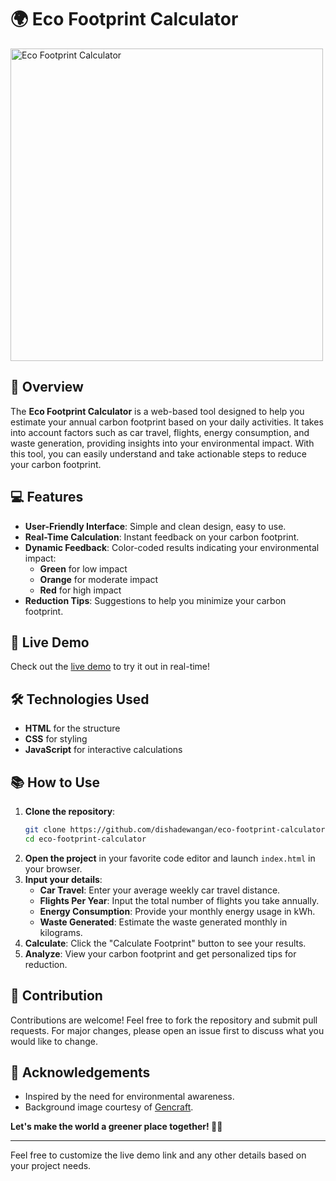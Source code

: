 # 🌍 Eco Footprint Calculator

<img src="https://cdn.gencraft.com/prod/user/c5eae46e-aa3b-493a-86bb-c5df09316c93/2ac756bf-c5a0-4692-9fc9-1209d47cd660/image/image0_0.jpg?Expires=1731742791&Signature=OfzG~ePX7sB1fodK4i0vYMQ0QXu8j3P8pT6l1Zh~CtN~Yz2aQTSrLgVGoIaVspGJzZNmfsJ9uarBdibf47Zld6dzl6Mo90ZPjUlj0xrbxqdmQz5eOD8qZ4AVY03yF833DhPxBhUYjG6zaLFkYYDOX~~Xscn8HtNxNOsdpVMuPCXlBc-YrbzmlViBmnV-gM9r5Jju8I5ZYpKlsYcrh5nfxhkbf3cbTKTAyQasohwgK7D7CXFaCPRK1NwEFWx5oLj27PFtgnxWlapADcHrU68vX8iv44ixyVf5C5XXw0cMLRRuPCb9WbU2b5j2aWSx46PcLfNa2bSpumTZg6VG-U48Og__&Key-Pair-Id=K3RDDB1TZ8BHT8" alt="Eco Footprint Calculator" width="500" />


## 🌟 Overview

The **Eco Footprint Calculator** is a web-based tool designed to help you estimate your annual carbon footprint based on your daily activities. It takes into account factors such as car travel, flights, energy consumption, and waste generation, providing insights into your environmental impact. With this tool, you can easily understand and take actionable steps to reduce your carbon footprint.

## 💻 Features
- **User-Friendly Interface**: Simple and clean design, easy to use.
- **Real-Time Calculation**: Instant feedback on your carbon footprint.
- **Dynamic Feedback**: Color-coded results indicating your environmental impact:
  - **Green** for low impact
  - **Orange** for moderate impact
  - **Red** for high impact
- **Reduction Tips**: Suggestions to help you minimize your carbon footprint.

## 🚀 Live Demo
Check out the [live demo](https://dishadewangan.github.io/Eco_Footprint_Calculator/) to try it out in real-time!

## 🛠️ Technologies Used
- **HTML** for the structure
- **CSS** for styling
- **JavaScript** for interactive calculations

## 📚 How to Use
1. **Clone the repository**:
   ```bash
   git clone https://github.com/dishadewangan/eco-footprint-calculator.git
   cd eco-footprint-calculator
   ```
2. **Open the project** in your favorite code editor and launch `index.html` in your browser.
3. **Input your details**:
   - **Car Travel**: Enter your average weekly car travel distance.
   - **Flights Per Year**: Input the total number of flights you take annually.
   - **Energy Consumption**: Provide your monthly energy usage in kWh.
   - **Waste Generated**: Estimate the waste generated monthly in kilograms.
4. **Calculate**: Click the "Calculate Footprint" button to see your results.
5. **Analyze**: View your carbon footprint and get personalized tips for reduction.


## 🤝 Contribution
Contributions are welcome! Feel free to fork the repository and submit pull requests. For major changes, please open an issue first to discuss what you would like to change.


## 🌱 Acknowledgements
- Inspired by the need for environmental awareness.
- Background image courtesy of [Gencraft](#).

**Let's make the world a greener place together! 🌳💚**

---

Feel free to customize the live demo link and any other details based on your project needs.
